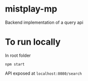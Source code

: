 # mistplay-mp
Backend implementation of a query api

# To run locally
In root folder
~~~
npm start
~~~
API exposed at `localhost:8080/search`
